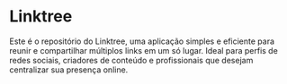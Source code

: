 # Linktree
Este é o repositório do Linktree, uma aplicação simples e eficiente para reunir e compartilhar múltiplos links em um só lugar. Ideal para perfis de redes sociais, criadores de conteúdo e profissionais que desejam centralizar sua presença online.
